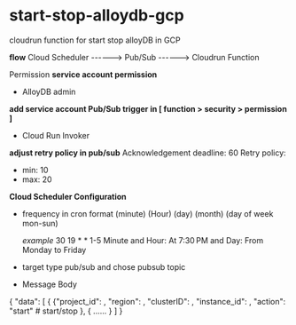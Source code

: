 # start-stop-alloydb-gcp
cloudrun function for start stop alloyDB in GCP

**flow**
Cloud Scheduler ------> Pub/Sub ------> Cloudrun Function

Permission
**service account permission**
- AlloyDB admin

**add service account Pub/Sub trigger in [ function > security > permission ]**
- Cloud Run Invoker

**adjust retry policy in pub/sub**
Acknowledgement deadline: 60
Retry policy:
- min: 10
- max: 20

**Cloud Scheduler Configuration**
- frequency in cron format
    (minute) (Hour) (day) (month) (day of week mon-sun)
    
    *example* 30 19 * * 1-5
    Minute and Hour:
    At 7:30 PM
    and Day:
    From Monday to Friday
- target type
  pub/sub and chose pubsub topic
- Message Body

{
  "data": [
    {
    {"project_id": <Project ID>,
      "region": <AlloyDB Region>,
      "clusterID": <AlloyDB Cluster ID>,
      "instance_id": <AlloyDB Instance ID>,
      "action": "start" # start/stop
    },
    {
      ......
    }
  ]
}
